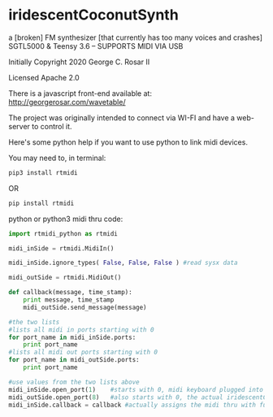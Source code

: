 # iridescentCoconutSynth
a [broken] FM synthesizer [that currently has too many voices and crashes] SGTL5000 & Teensy 3.6 – SUPPORTS MIDI VIA USB


Initially Copyright 2020 George C. Rosar II

Licensed Apache 2.0

There is a javascript front-end available at: 
http://georgerosar.com/wavetable/

The project was originally intended to connect via WI-FI and have a web-server to control it.


Here's some python help if you want to use python to link midi devices.

You may need to, in terminal:

```bash
pip3 install rtmidi
```

OR

```bash
pip install rtmidi
```

python or python3 midi thru code:
```python
import rtmidi_python as rtmidi

midi_inSide = rtmidi.MidiIn()

midi_inSide.ignore_types( False, False, False ) #read sysx data

midi_outSide = rtmidi.MidiOut()

def callback(message, time_stamp):
	print message, time_stamp
	midi_outSide.send_message(message)

#the two lists
#lists all midi in ports starting with 0
for port_name in midi_inSide.ports:
	print port_name
#lists all midi out ports starting with 0
for port_name in midi_outSide.ports:
	print port_name

#use values from the two lists above
midi_inSide.open_port(1)    #starts with 0, midi keyboard plugged into computer 	RECEIVES HERE
midi_outSide.open_port(8)   #also starts with 0, the actual iridescentCoconutSynth device  SENDS HERE
midi_inSide.callback = callback #actually assigns the midi thru with function callback
```
